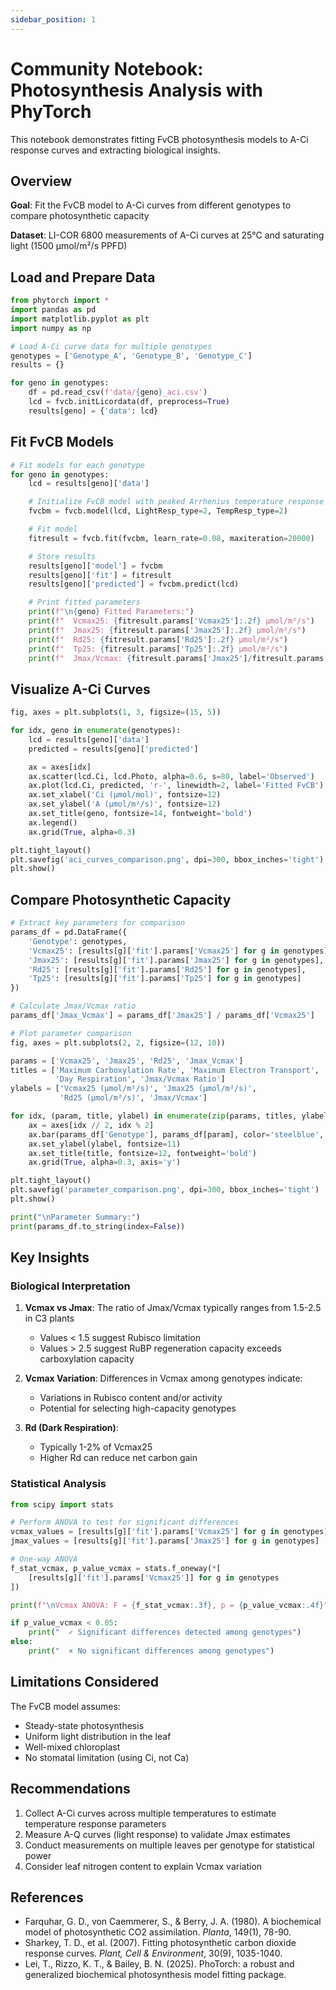 ```yaml
---
sidebar_position: 1
---
```


# Community Notebook: Photosynthesis Analysis with PhyTorch

This notebook demonstrates fitting FvCB photosynthesis models to A-Ci response curves and extracting biological insights.

## Overview

**Goal**: Fit the FvCB model to A-Ci curves from different genotypes to compare photosynthetic capacity

**Dataset**: LI-COR 6800 measurements of A-Ci curves at 25°C and saturating light (1500 μmol/m²/s PPFD)

## Load and Prepare Data

```python
from phytorch import *
import pandas as pd
import matplotlib.pyplot as plt
import numpy as np

# Load A-Ci curve data for multiple genotypes
genotypes = ['Genotype_A', 'Genotype_B', 'Genotype_C']
results = {}

for geno in genotypes:
    df = pd.read_csv(f'data/{geno}_aci.csv')
    lcd = fvcb.initLicordata(df, preprocess=True)
    results[geno] = {'data': lcd}
```

## Fit FvCB Models

```python
# Fit models for each genotype
for geno in genotypes:
    lcd = results[geno]['data']

    # Initialize FvCB model with peaked Arrhenius temperature response
    fvcbm = fvcb.model(lcd, LightResp_type=2, TempResp_type=2)

    # Fit model
    fitresult = fvcb.fit(fvcbm, learn_rate=0.08, maxiteration=20000)

    # Store results
    results[geno]['model'] = fvcbm
    results[geno]['fit'] = fitresult
    results[geno]['predicted'] = fvcbm.predict(lcd)

    # Print fitted parameters
    print(f"\n{geno} Fitted Parameters:")
    print(f"  Vcmax25: {fitresult.params['Vcmax25']:.2f} μmol/m²/s")
    print(f"  Jmax25: {fitresult.params['Jmax25']:.2f} μmol/m²/s")
    print(f"  Rd25: {fitresult.params['Rd25']:.2f} μmol/m²/s")
    print(f"  Tp25: {fitresult.params['Tp25']:.2f} μmol/m²/s")
    print(f"  Jmax/Vcmax: {fitresult.params['Jmax25']/fitresult.params['Vcmax25']:.2f}")
```

## Visualize A-Ci Curves

```python
fig, axes = plt.subplots(1, 3, figsize=(15, 5))

for idx, geno in enumerate(genotypes):
    lcd = results[geno]['data']
    predicted = results[geno]['predicted']

    ax = axes[idx]
    ax.scatter(lcd.Ci, lcd.Photo, alpha=0.6, s=80, label='Observed')
    ax.plot(lcd.Ci, predicted, 'r-', linewidth=2, label='Fitted FvCB')
    ax.set_xlabel('Ci (μmol/mol)', fontsize=12)
    ax.set_ylabel('A (μmol/m²/s)', fontsize=12)
    ax.set_title(geno, fontsize=14, fontweight='bold')
    ax.legend()
    ax.grid(True, alpha=0.3)

plt.tight_layout()
plt.savefig('aci_curves_comparison.png', dpi=300, bbox_inches='tight')
plt.show()
```

## Compare Photosynthetic Capacity

```python
# Extract key parameters for comparison
params_df = pd.DataFrame({
    'Genotype': genotypes,
    'Vcmax25': [results[g]['fit'].params['Vcmax25'] for g in genotypes],
    'Jmax25': [results[g]['fit'].params['Jmax25'] for g in genotypes],
    'Rd25': [results[g]['fit'].params['Rd25'] for g in genotypes],
    'Tp25': [results[g]['fit'].params['Tp25'] for g in genotypes]
})

# Calculate Jmax/Vcmax ratio
params_df['Jmax_Vcmax'] = params_df['Jmax25'] / params_df['Vcmax25']

# Plot parameter comparison
fig, axes = plt.subplots(2, 2, figsize=(12, 10))

params = ['Vcmax25', 'Jmax25', 'Rd25', 'Jmax_Vcmax']
titles = ['Maximum Carboxylation Rate', 'Maximum Electron Transport',
          'Day Respiration', 'Jmax/Vcmax Ratio']
ylabels = ['Vcmax25 (μmol/m²/s)', 'Jmax25 (μmol/m²/s)',
           'Rd25 (μmol/m²/s)', 'Jmax/Vcmax']

for idx, (param, title, ylabel) in enumerate(zip(params, titles, ylabels)):
    ax = axes[idx // 2, idx % 2]
    ax.bar(params_df['Genotype'], params_df[param], color='steelblue', alpha=0.7)
    ax.set_ylabel(ylabel, fontsize=11)
    ax.set_title(title, fontsize=12, fontweight='bold')
    ax.grid(True, alpha=0.3, axis='y')

plt.tight_layout()
plt.savefig('parameter_comparison.png', dpi=300, bbox_inches='tight')
plt.show()

print("\nParameter Summary:")
print(params_df.to_string(index=False))
```

## Key Insights

### Biological Interpretation

1. **Vcmax vs Jmax**: The ratio of Jmax/Vcmax typically ranges from 1.5-2.5 in C3 plants
   - Values < 1.5 suggest Rubisco limitation
   - Values > 2.5 suggest RuBP regeneration capacity exceeds carboxylation capacity

2. **Vcmax Variation**: Differences in Vcmax among genotypes indicate:
   - Variations in Rubisco content and/or activity
   - Potential for selecting high-capacity genotypes

3. **Rd (Dark Respiration)**:
   - Typically 1-2% of Vcmax25
   - Higher Rd can reduce net carbon gain

### Statistical Analysis

```python
from scipy import stats

# Perform ANOVA to test for significant differences
vcmax_values = [results[g]['fit'].params['Vcmax25'] for g in genotypes]
jmax_values = [results[g]['fit'].params['Jmax25'] for g in genotypes]

# One-way ANOVA
f_stat_vcmax, p_value_vcmax = stats.f_oneway(*[
    [results[g]['fit'].params['Vcmax25']] for g in genotypes
])

print(f"\nVcmax ANOVA: F = {f_stat_vcmax:.3f}, p = {p_value_vcmax:.4f}")

if p_value_vcmax < 0.05:
    print("  ✓ Significant differences detected among genotypes")
else:
    print("  × No significant differences among genotypes")
```

## Limitations Considered

The FvCB model assumes:
- Steady-state photosynthesis
- Uniform light distribution in the leaf
- Well-mixed chloroplast
- No stomatal limitation (using Ci, not Ca)

## Recommendations

1. Collect A-Ci curves across multiple temperatures to estimate temperature response parameters
2. Measure A-Q curves (light response) to validate Jmax estimates
3. Conduct measurements on multiple leaves per genotype for statistical power
4. Consider leaf nitrogen content to explain Vcmax variation

## References

- Farquhar, G. D., von Caemmerer, S., & Berry, J. A. (1980). A biochemical model of photosynthetic CO2 assimilation. *Planta*, 149(1), 78-90.
- Sharkey, T. D., et al. (2007). Fitting photosynthetic carbon dioxide response curves. *Plant, Cell & Environment*, 30(9), 1035-1040.
- Lei, T., Rizzo, K. T., & Bailey, B. N. (2025). PhoTorch: a robust and generalized biochemical photosynthesis model fitting package.
